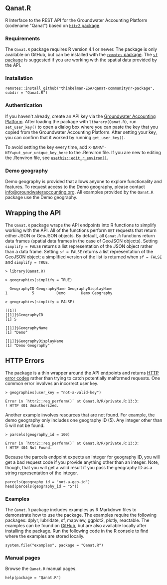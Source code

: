 ## Qanat.R

R Interface to the REST API for the Groundwater Accounting Platform (codename "Qanat") based on [`httr2` package](https://httr2.r-lib.org/).

### Requirements

The `Qanat.R` package requires R version 4.1 or newer. The package is only available on GitHub, but can be installed with the [`remotes` package](https://remotes.r-lib.org/). The [`sf` package](https://r-spatial.github.io/sf/) is suggested if you are working with the spatial data provided by the API. 

### Installation

```
remotes::install_github("thinkelman-ESA/qanat-community@r-package", subdir = "Qanat.R")
```

### Authentication

If you haven't already, create an API key via the [Groundwater Accounting Platform](https://www.groundwateraccounting.org/getting-started-with-the-api). After loading the package with `libarary(Qanat.R)`, run `set_user_key()` to open a dialog box where you can paste the key that you copied from the Groundwater Accounting Platform. After setting your key, you can confirm that it worked by running `get_user_key()`. 

To avoid setting the key every time, add `X-QANAT-KEY=put_your_unique_key_here` to the .Renviron file. If you are new to editing the .Renviron file, see [`usethis::edit_r_environ()`](https://usethis.r-lib.org/reference/edit.html). 

### Demo geography

Demo geography is provided that allows anyone to explore functionality and features. To request access to the Demo geography, please contact info@groundwateraccounting.org. All examples provided by the `Qanat.R` package use the Demo geography.

## Wrapping the API

The `Qanat.R` package wraps the API endpoints into R functions to simplify working with the API. All of the functions perform `GET` requests that return either JSON or GeoJSON objects. By default, all `Qanat.R` functions return data frames (spatial data frames in the case of GeoJSON objects). Setting `simplify = FALSE` returns a list representation of the JSON object rather than a data frame. Setting `sf = FALSE` returns a list representation of the GeoJSON object; a simplified version of the list is returned when `sf = FALSE` and `simplify = TRUE`.

```
> library(Qanat.R)

> geographies(simplify = TRUE)

  GeographyID GeographyName GeographyDisplayName
1           5          Demo       Demo Geography

> geographies(simplify = FALSE)

[[1]]
[[1]]$GeographyID
[1] 5

[[1]]$GeographyName
[1] "Demo"

[[1]]$GeographyDisplayName
[1] "Demo Geography"
```

## HTTP Errors

The package is a thin wrapper around the API endpoints and returns [HTTP error codes](https://en.wikipedia.org/wiki/List_of_HTTP_status_codes) rather than trying to catch potentially malformed requests. One common error involves an incorrect user key.

```
> geographies(user_key = "not-a-valid-key")

Error in `httr2::req_perform()` at Qanat.R/R/private.R:13:3:
! HTTP 401 Unauthorized.
```

Another example involves resources that are not found. For example, the demo geography only includes one geography ID (5). Any integer other than 5 will not be found.

```
> parcels(geography_id = 100)

Error in `httr2::req_perform()` at Qanat.R/R/private.R:13:3:
! HTTP 404 Not Found.
```

Because the parcels endpoint expects an integer for geography ID, you will get a bad request code if you provide anything other than an integer. Note, though, that you will get a valid result if you pass the geography ID as a string representation of the integer.

```
parcels(geography_id = "not-a-geo-id")
head(parcels(geography_id = "5"))
```

### Examples

The `Qanat.R` package includes examples as R Markdown files to demonstrate how to use the package. The examples require the following packages: dplyr, lubridate, sf, mapview, ggplot2, plotly, reactable. The examples can be found on [GitHub](https://github.com/thinkelman-ESA/qanat-community/tree/r-package/Qanat.R/inst/examples), but are also available locally after installing the package. Run the following code in the R console to find where the examples are stored locally.

```
system.file("examples", package = "Qanat.R")
```

### Manual pages

Browse the `Qanat.R` manual pages.

```
help(package = "Qanat.R")
```
